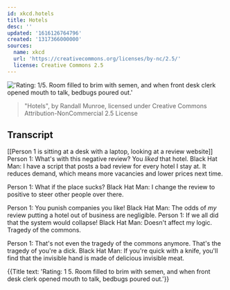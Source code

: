 ```yaml
---
id: xkcd.hotels
title: Hotels
desc: ''
updated: '1616126764796'
created: '1317366000000'
sources:
  name: xkcd
  url: 'https://creativecommons.org/licenses/by-nc/2.5/'
  license: Creative Commons 2.5
---
```

!['Rating: 1/5. Room filled to brim with semen, and when front desk clerk opened mouth to talk, bedbugs poured out.'](https://imgs.xkcd.com/comics/hotels.png)
> "Hotels", by Randall Munroe, licensed under Creative Commons Attribution-NonCommercial 2.5 License

## Transcript
[[Person 1 is sitting at a desk with a laptop, looking at a review website]]
Person 1: What's with this negative review? You *liked* that hotel.
Black Hat Man: I have a script that posts a bad review for every hotel I stay at. It reduces demand, which means more vacancies and lower prices next time.

Person 1: What if the place sucks?
Black Hat Man: I change the review to positive to steer other people over there.

Person 1: You punish companies you like!
Black Hat Man: The odds of *my* review putting a hotel out of business are negligible.
Person 1: If we all did that the system would collapse!
Black Hat Man: Doesn't affect my logic. Tragedy of the commons.

Person 1: That's not even the tragedy of the commons anymore.  That's the tragedy of you're a dick.
Black Hat Man: If you're quick with a knife, you'll find that the invisible hand is made of delicious invisible meat.

{{Title text: 'Rating: 1
5. Room filled to brim with semen, and when front desk clerk opened mouth to talk, bedbugs poured out.'}}
